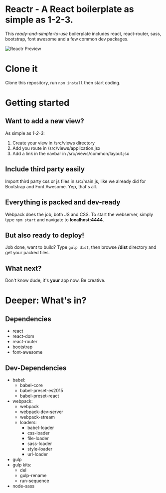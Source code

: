 # Reactr - A React boilerplate as simple as 1-2-3.
This _ready-and-simple-to-use_ boilerplate includes react, react-router, sass, bootstrap, font awesome and a few common dev packages.

![Reactr Preview](http://nsa38.casimages.com/img/2016/10/31/161031040930472479.gif "Reactr Preview")

# Clone it
Clone this repository, run `npm install` then start coding.

# Getting started

## Want to add a new view?
As simple as _1-2-3_:

1. Create your view in /src/views directory
2. Add you route in /src/views/application.jsx
3. Add a link in the navbar in /src/views/common/layout.jsx

## Include third party easily
Import third party css or js files in src/main.js, like we already did for Bootstrap and Font Awesome. Yep, that's all.

## Everything is packed and dev-ready
Webpack does the job, both JS and CSS. To start the webserver, simply type `npm start` and navigate to **localhost:4444**.

## But also ready to deploy!
Job done, want to build? Type `gulp dist`, then browse **/dist** directory and get your packed files.

## What next?
Don't know dude, it's **your** app now. Be creative.

# Deeper: What's in?

## Dependencies
* react
* react-dom
* react-router
* bootstrap
* font-awesome

## Dev-Dependencies
* babel:
    * babel-core
    * babel-preset-es2015
    * babel-preset-react
* webpack:
    * webpack
    * webpack-dev-server
    * webpack-stream
    * loaders:
        * babel-loader
        * css-loader
        * file-loader
        * sass-loader
        * style-loader
        * url-loader
* gulp
* gulp kits:
    * del
    * gulp-rename
    * run-sequence
* node-sass
